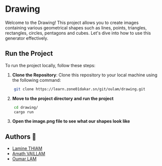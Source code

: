 # Drawing

Welcome to the Drawing! This project allows you to create images containing various geometrical shapes such as lines, points, triangles, rectangles, circles, pentagons and cubes. Let's dive into how to use this generator effectively.

## Run the Project

To run the project locally, follow these steps:

1. **Clone the Repository**: Clone this repository to your local machine using the following command:

```bash
    git clone https://learn.zone01dakar.sn/git/oulam/drawing.git
```
2. **Move to the project directory and run the project**

```bash
    cd drawing/
    cargo run
```
3. **Open the image.png file to see what our shapes look like**

## Authors 🚀

- [Lamine THIAM](https://learn.zone01dakar.sn/git/fatouthiam2) 
- [Amath VAILLAM](https://learn.zone01dakar.sn/git/availlam) 
- [Oumar LAM](https://learn.zone01dakar.sn/git/oulam) 


